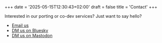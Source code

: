 +++
date = '2025-05-15T12:30:43+02:00'
draft = false
title = 'Contact'
+++

Interested in our porting or co-dev services?
Just want to say hello?
- [Email us](mailto:info@yukigunigames.com?subject=Hello)
- [DM us on Bluesky](https://bsky.app/profile/yukiguni.games)
- [DM us on Mastodon](https://mastodon.gamedev.place/@yukigunigames)